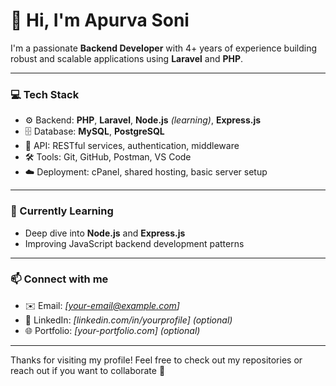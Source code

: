 # 👋 Hi, I'm Apurva Soni

I'm a passionate **Backend Developer** with 4+ years of experience building robust and scalable applications using **Laravel** and **PHP**.

---

### 💻 Tech Stack

- ⚙️ Backend: **PHP**, **Laravel**, **Node.js** *(learning)*, **Express.js**
- 🗄️ Database: **MySQL**, **PostgreSQL**
- 🔐 API: RESTful services, authentication, middleware
- 🛠️ Tools: Git, GitHub, Postman, VS Code
- ☁️ Deployment: cPanel, shared hosting, basic server setup

---

### 🌱 Currently Learning

- Deep dive into **Node.js** and **Express.js**
- Improving JavaScript backend development patterns

---

### 📫 Connect with me

- ✉️ Email: *[your-email@example.com]*
- 🔗 LinkedIn: *[linkedin.com/in/yourprofile]* *(optional)*
- 🌐 Portfolio: *[your-portfolio.com]* *(optional)*

---

Thanks for visiting my profile! Feel free to check out my repositories or reach out if you want to collaborate 🚀
